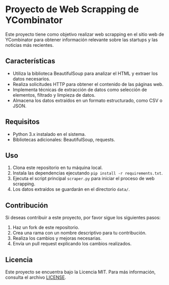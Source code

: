 # Proyecto de Web Scrapping de YCombinator

Este proyecto tiene como objetivo realizar web scrapping en el sitio web de YCombinator para obtener información relevante sobre las startups y las noticias más recientes.

## Características

- Utiliza la biblioteca BeautifulSoup para analizar el HTML y extraer los datos necesarios.
- Realiza solicitudes HTTP para obtener el contenido de las páginas web.
- Implementa técnicas de extracción de datos como selección de elementos, filtrado y limpieza de datos.
- Almacena los datos extraídos en un formato estructurado, como CSV o JSON.

## Requisitos

- Python 3.x instalado en el sistema.
- Bibliotecas adicionales: BeautifulSoup, requests.

## Uso

1. Clona este repositorio en tu máquina local.
2. Instala las dependencias ejecutando `pip install -r requirements.txt`.
3. Ejecuta el script principal `scraper.py` para iniciar el proceso de web scrapping.
4. Los datos extraídos se guardarán en el directorio `data/`.

## Contribución

Si deseas contribuir a este proyecto, por favor sigue los siguientes pasos:

1. Haz un fork de este repositorio.
2. Crea una rama con un nombre descriptivo para tu contribución.
3. Realiza los cambios y mejoras necesarias.
4. Envía un pull request explicando los cambios realizados.

## Licencia

Este proyecto se encuentra bajo la Licencia MIT. Para más información, consulta el archivo [LICENSE](LICENSE).
